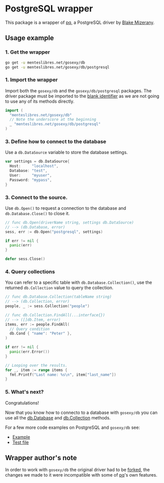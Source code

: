 # PostgreSQL wrapper

This package is a wrapper of [pq](https://github.com/bmizerany/pq), a PostgreSQL
driver by [Blake Mizerany](http://blakemizerany.com).

## Usage example

### 1. Get the wrapper

```sh
go get -u menteslibres.net/gosexy/db
go get -u menteslibres.net/gosexy/db/postgresql
```

### 1. Import the wrapper

Import both the `gosexy/db` and the `gosexy/db/postgresql` packages. The driver
package must be imported to the
[blank identifier](http://golang.org/doc/effective_go.html#blank) as we are not
going to use any of its methods directly.

```go
import (
  "menteslibres.net/gosexy/db"
  // Note the underscore at the beginning
  _ "menteslibres.net/gosexy/db/postgresql"
)
```

### 3. Define how to connect to the database

Use a `db.DataSource` variable to store the database settings.

```go
var settings = db.DataSource{
  Host:     "localhost",
  Database: "test",
  User:     "myuser",
  Password: "mypass",
}
```

### 3. Connect to the source.

Use `db.Open()` to request a connection to the database and
`db.Database.Close()` to close it.

```go
// func db.Open(driverName string, settings db.DataSource)
// --> (db.Database, error)
sess, err := db.Open("postgresql", settings)

if err != nil {
  panic(err)
}

defer sess.Close()
```

### 4. Query collections

You can refer to a specific table with `db.Database.Collection()`, use the
returned `db.Collection` value to query the collection.

```go
// func db.Database.Collection(tableName string)
// --> (db.Collection, error)
people, _ := sess.Collection("people")

// func db.Collection.FindAll(...interface{})
// --> ([]db.Item, error)
items, err := people.FindAll(
  // Query condition
  db.Cond { "name": "Peter" },
)

if err != nil {
  panic(err.Error())
}

// Looping over the results.
for _, item := range items {
  fmt.Printf("Last name: %s\n", item["last_name"])
}
```

### 5. What's next?

Congratulations!

Now that you know how to connecto to a database with `gosexy/db` you can use
all the [db.Database](/gosexy/db/database) and
[db.Collection](/gosexy/db/collection) methods.

For a few more code examples on PostgreSQL and `gosexy/db` see:

* [Example](https://github.com/gosexy/db/blob/master/_examples/postgresql/main.go)
* [Test file](https://github.com/gosexy/db/blob/master/postgresql/postgresql_test.go)

## Wrapper author's note

In order to work with `gosexy/db` the original driver had to be
[forked][1], the changes we made to it were incompatible with some of
[pq][2]'s own features.

[1]: https://github.com/xiam/gopostgresql
[2]: https://github.com/bmizerany/pq

